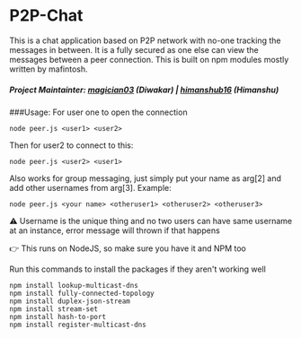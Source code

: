 # P2P-Chat 
This is a chat application based on P2P network with no-one tracking the messages in between. It is a fully secured 
as one else can view the messages between a peer connection. This is built on npm modules mostly written by mafintosh.

##### Project Maintainter: [magician03](https://www.github.com/magician03) (Diwakar) | [himanshub16](https://github.com/himanshub16) (Himanshu)
                         

###Usage:
For user one to open the connection
```
node peer.js <user1> <user2>
```

Then for user2 to connect to this:
```
node peer.js <user2> <user1>
```

Also works for group messaging, just simply put your name as arg[2] and add other usernames from arg[3].
Example:
```
node peer.js <your name> <otheruser1> <otheruser2> <otheruser3>
```
:warning: Username is the unique thing and no two users can have same username at an instance, error message will thrown if that happens


:point_right: This runs on NodeJS, so make sure you have it and NPM too

Run this commands to install the packages if they aren't working well
```
npm install lookup-multicast-dns
npm install fully-connected-topology
npm install duplex-json-stream
npm install stream-set
npm install hash-to-port
npm install register-multicast-dns
```

